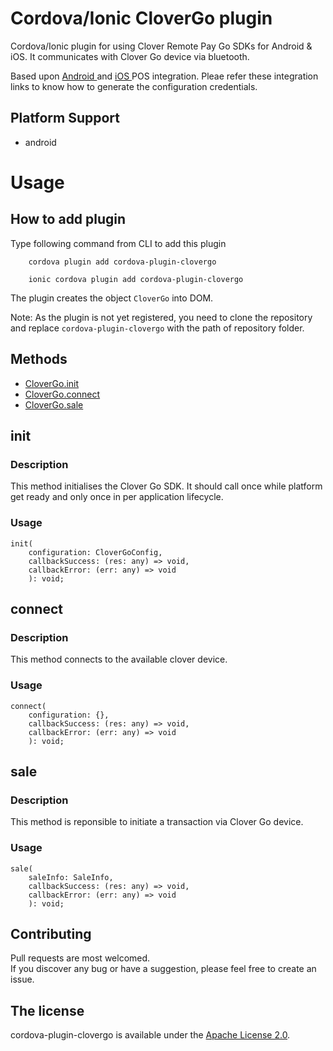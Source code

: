 # Cordova/Ionic CloverGo plugin
Cordova/Ionic plugin for using Clover Remote Pay Go SDKs for Android & iOS. It communicates with Clover Go  device via bluetooth.  

Based upon [ Android ](https://github.com/clover/remote-pay-android-go) and [ iOS ](https://github.com/clover/remote-pay-android-go) POS integration. Pleae refer these integration links to know how to generate the configuration credentials.

## Platform Support
* android

# Usage

## How to add plugin
Type following command from CLI to add this plugin

```
    cordova plugin add cordova-plugin-clovergo
```


```
    ionic cordova plugin add cordova-plugin-clovergo
```

The plugin creates the object `CloverGo` into DOM.

Note: As the plugin is not yet registered, you need to clone the repository and replace `cordova-plugin-clovergo` with the path of repository folder.

## Methods


- [CloverGo.init](#init)
- [CloverGo.connect](#connect)
- [CloverGo.sale](#sale)


## init

### Description

This method initialises the Clover Go SDK. It should call once while platform get ready and only once in per application lifecycle.

### Usage

```
init(
    configuration: CloverGoConfig, 
    callbackSuccess: (res: any) => void, 
    callbackError: (err: any) => void
    ): void;
```

## connect

### Description

This method connects to the available clover device.

### Usage

```
connect(
    configuration: {},
    callbackSuccess: (res: any) => void,
    callbackError: (err: any) => void
    ): void;
```

## sale

### Description

This method is reponsible to initiate a transaction via Clover Go device.

### Usage

```
sale(
    saleInfo: SaleInfo,
    callbackSuccess: (res: any) => void,
    callbackError: (err: any) => void
    ): void;
```


## Contributing
Pull requests are most welcomed.  
If you discover any bug or have a suggestion, please feel free to create an issue.

## The license

cordova-plugin-clovergo is available under the [Apache License 2.0](https://github.com/hotwax/cordova-plugin-clovergo/blob/master/LICENSE).
